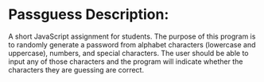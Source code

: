 # Passguess Description:
A short JavaScript assignment for students. The purpose of this program is to randomly generate a password from alphabet characters (lowercase and uppercase), numbers, and special characters. The user should be able to input any of those characters and the program will indicate whether the characters they are guessing are correct. 